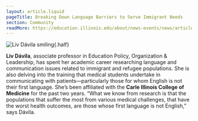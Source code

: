 ```yaml
---
layout: article.liquid
pageTitle: Breaking Down Language Barriers to Serve Immigrant Needs
section: Community
readMore: https://education.illinois.edu/about/news-events/news/article/2024/03/19/breaking-down-language-barriers-to-serve-immigrant-needs
---
```

<ilw-content width="page">

![Liv Dávila smiling](/img/community/davila.jpg){.half}

**Liv Dávila**, associate professor in Education Policy, Organization & Leadership, has spent her academic career researching language and communication issues related to immigrant and refugee populations. She is also delving into the training that medical students undertake in communicating with patients—particularly those for whom English is not their first language. She’s been affiliated with the **Carle Illinois College of Medicine** for the past two years. “What we know from research is that the populations that suffer the most from various medical challenges, that have the worst health outcomes, are those whose first language is not English,” says Dávila.

</ilw-content>